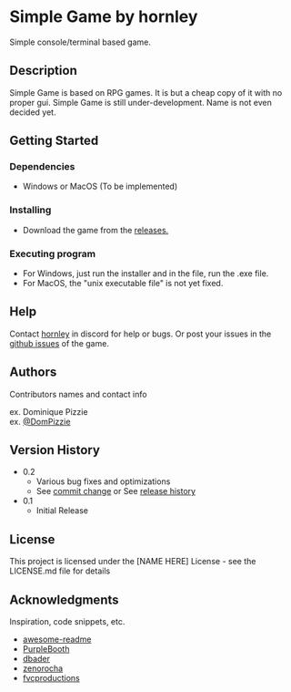 # Simple Game by hornley

Simple console/terminal based game.

## Description

Simple Game is based on RPG games. It is but a cheap copy of it with no proper gui. Simple Game is still under-development. Name is not even decided yet.

## Getting Started

### Dependencies

* Windows or MacOS (To be implemented)

### Installing

* Download the game from the [releases.](https://github.com/hornley/Game/releases)

### Executing program

* For Windows, just run the installer and in the file, run the .exe file.
* For MacOS, the "unix executable file" is not yet fixed.

## Help

Contact [hornley](https://discord.com/users/341604307113738243) in discord for help or bugs.
Or post your issues in the [github issues](https://github.com/hornley/Game/issues) of the game.

## Authors

Contributors names and contact info

ex. Dominique Pizzie  
ex. [@DomPizzie](https://twitter.com/dompizzie)

## Version History

* 0.2
    * Various bug fixes and optimizations
    * See [commit change]() or See [release history]()
* 0.1
    * Initial Release

## License

This project is licensed under the [NAME HERE] License - see the LICENSE.md file for details

## Acknowledgments

Inspiration, code snippets, etc.
* [awesome-readme](https://github.com/matiassingers/awesome-readme)
* [PurpleBooth](https://gist.github.com/PurpleBooth/109311bb0361f32d87a2)
* [dbader](https://github.com/dbader/readme-template)
* [zenorocha](https://gist.github.com/zenorocha/4526327)
* [fvcproductions](https://gist.github.com/fvcproductions/1bfc2d4aecb01a834b46)
